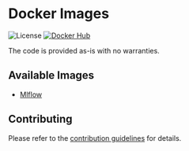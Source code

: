 # Docker Images

![License](https://img.shields.io/badge/License-Apache%202.0-blue.svg?style=flat-square)
[![Docker Hub](https://img.shields.io/badge/Docker%20Hub-kelvinsp-blue.svg?style=flat-square)](https://hub.docker.com/u/kelvinsp)

The code is provided as-is with no warranties.

## Available Images

- [Mlflow](https://github.com/kelvins/docker-images/tree/main/images/mlflow)

## Contributing

Please refer to the [contribution guidelines](https://github.com/kelvins/docker-images/blob/main/CONTRIBUTING.md) for details.
